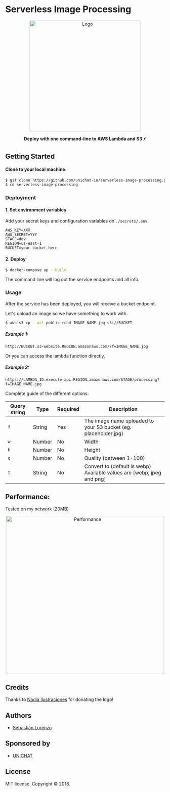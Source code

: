 

# Serverless Image Processing

<p align="center">
  <img width="350" height="350" src="https://github.com/unichat-io/serverless-image-processing/blob/master/media/serverless-image-processing.png?raw=true" alt="Logo"/>
</p>

<p align="center"><b>Deploy with one command-line to AWS Lambda and S3 ⚡️</b></p>

## Getting Started

#### Clone to your local machine:

```bash
$ git clone https://github.com/unichat-io/serverless-image-processing.git
$ cd serverless-image-processing
```

### Deployment

#### 1. Set environment variables

Add your secret keys and configuration variables on `./secrets/.env`.

```env
AWS_KEY=XXX
AWS_SECRET=YYY
STAGE=dev
REGION=us-east-1
BUCKET=your-bucket-here
```

#### 2. Deploy

```bash
$ docker-compose up --build
```

The command line will log out the service endpoints and all info.

### Usage

After the service has been deployed, you will receive a bucket endpoint.

Let's upload an image so we have something to work with.
```bash
$ aws s3 cp --acl public-read IMAGE_NAME.jpg s3://BUCKET
```

##### Example 1:

```
http://BUCKET.s3-website.REGION.amazonaws.com/?f=IMAGE_NAME.jpg
```

Or you can access the lambda function directly.

##### Example 2:

```
https://LAMBDA_ID.execute-api.REGION.amazonaws.com/STAGE/processing?f=IMAGE_NAME.jpg
```

Complete guide of the different options:

| Query string | Type | Required | Description |
| ------------------ | ------ | -------- | ----------- |
| `f`                | String | Yes      | The image name uploaded to your S3 bucket (eg. placeholder.jpg)
| `w`                | Number | No       | Width
| `h`                | Number | No       | Height
| `q`                | Number | No       | Quality (between 1-100)
| `t`                | String | No       | Convert to (default is webp) Available values are [webp, jpeg and png]


## Performance:

Tested on my network (20MB)

<p align="center">
  <img width="500" src="https://github.com/unichat-io/serverless-image-processing/blob/master/media/performance.png?raw=true" alt="Performance"/>
</p>


## Credits

Thanks to [Nadia Ilustraciones](http://nadiailustraciones.com) for donating the logo!

## Authors

- [Sebastián Lorenzo](https://github.com/slorenzo)

## Sponsored by

- [UNICHAT](https://unichat.io)

## License

MIT license. Copyright © 2018.
